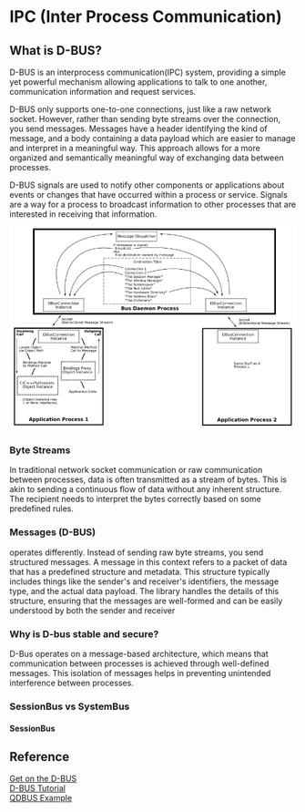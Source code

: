 # IPC (Inter Process Communication)
## What is D-BUS?
D-BUS is an interprocess communication(IPC) system, providing a simple yet powerful mechanism allowing applications to talk to one another, communication information and request services. 

 D-BUS only supports one-to-one connections, just like a raw network socket. However, rather than sending byte streams over the connection, you send messages. Messages have a header identifying the kind of message, and a body containing a data payload which are easier to manage and interpret in a meaningful way. This approach allows for a more organized and semantically meaningful way of exchanging data between processes.

D-BUS signals are used to notify other components or applications about events or changes that have occurred within a process or service. Signals are a way for a process to broadcast information to other processes that are interested in receiving that information. 

![D-BUS](./imgs/D-BUS.png)
### Byte Streams
 In traditional network socket communication or raw communication between processes, data is often transmitted as a stream of bytes. This is akin to sending a continuous flow of data without any inherent structure. The recipient needs to interpret the bytes correctly based on some predefined rules.

 ### Messages (D-BUS)
 operates differently. Instead of sending raw byte streams, you send structured messages. A message in this context refers to a packet of data that has a predefined structure and metadata. This structure typically includes things like the sender's and receiver's identifiers, the message type, and the actual data payload. The library handles the details of this structure, ensuring that the messages are well-formed and can be easily understood by both the sender and receiver

 ### Why is D-bus stable and secure?
 D-Bus operates on a message-based architecture, which means that communication between processes is achieved through well-defined messages. This isolation of messages helps in preventing unintended interference between processes.

 ### SessionBus vs SystemBus
 #### SessionBus
 

## Reference
[Get on the D-BUS](https://www.linuxjournal.com/article/7744)  
[D-BUS Tutorial](https://dbus.freedesktop.org/doc/dbus-tutorial.html#meta)  
[QDBUS Example](https://github.com/tkhshmsy/qtdbus-demo/tree/main)  
